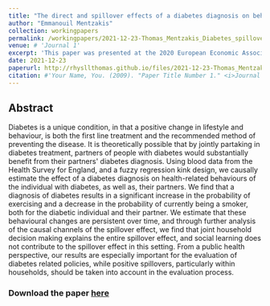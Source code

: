 ```yaml
---
title: "The direct and spillover effects of a diabetes diagnosis on behaviour"
author: "Emmanouil Mentzakis"
collection: workingpapers
permalink: /workingpapers/2021-12-23-Thomas_Mentzakis_Diabetes_spillover_effects
venue: # 'Journal 1'
excerpt: 'This paper was presented at the 2020 European Economic Association Virtual Congress, the 2021 Royal Economic Society Conference, the Virtual Seminar on the Economics of Risky Health Behaviors (VERB) Cornell University, and the PhD-EVS Series.'
date: 2021-12-23
paperurl: http://rhysllthomas.github.io/files/2021-12-23-Thomas_Mentzakis_Diabetes_spillover_effects.pdf
citation: #'Your Name, You. (2009). "Paper Title Number 1." <i>Journal 1</i>. 1(1).'
---
```


## Abstract

Diabetes is a unique condition, in that a positive change in lifestyle and behaviour, is both the first line treatment and the recommended method of preventing the disease. It is theoretically possible that by jointly partaking in diabetes treatment, partners of people with diabetes would substantially benefit from their partners' diabetes diagnosis. Using blood data from the Health Survey for England, and a fuzzy regression kink design, we causally estimate the effect of a diabetes diagnosis on health-related behaviours of the individual with diabetes, as well as, their partners. We find that a diagnosis of diabetes results in a significant increase in the probability of exercising and a decrease in the probability of currently being a smoker, both for the diabetic individual and their partner. We estimate that these behavioural changes are persistent over time, and through further analysis of the causal channels of the spillover effect, we find that joint household decision making explains the entire spillover effect, and social learning does not contribute to the spillover effect in this setting. From a public health perspective, our results are especially important for the evaluation of diabetes related policies, while positive spillovers, particularly within households, should be taken into account in the evaluation process.

### Download the paper [here](http://rhysllthomas.github.io/files/2021-12-23-Thomas_Mentzakis_Diabetes_spillover_effects.pdf)
